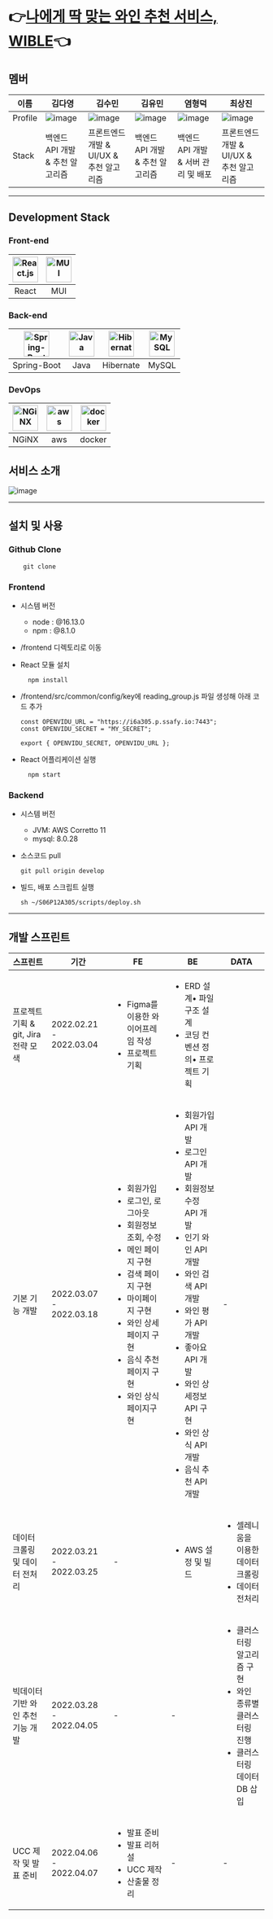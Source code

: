 # 👉[나에게 딱 맞는 와인 추천 서비스, WIBLE](http://J6a303.p.ssafy.io/)👈

## 멤버

<!-- ![image](https://user-images.githubusercontent.com/28949166/154533716-08ba1ee2-21e0-417d-a338-5cc6552fcb65.png) -->

| 이름    | 김다영                                                                                                          | 김수민                                                                                                          | 김유민                                                                                                          | 염형덕                                                                                                          | 최상진                                                                                                          |
| ------- | --------------------------------------------------------------------------------------------------------------- | --------------------------------------------------------------------------------------------------------------- | --------------------------------------------------------------------------------------------------------------- | --------------------------------------------------------------------------------------------------------------- | --------------------------------------------------------------------------------------------------------------- |
| Profile | ![image](https://user-images.githubusercontent.com/28949166/154540445-ac05c003-dc6b-483a-bf05-2f0521535ea2.png) | ![image](https://user-images.githubusercontent.com/28949166/154540445-ac05c003-dc6b-483a-bf05-2f0521535ea2.png) | ![image](https://user-images.githubusercontent.com/28949166/154540445-ac05c003-dc6b-483a-bf05-2f0521535ea2.png) | ![image](https://user-images.githubusercontent.com/28949166/154540445-ac05c003-dc6b-483a-bf05-2f0521535ea2.png) | ![image](https://user-images.githubusercontent.com/28949166/154540445-ac05c003-dc6b-483a-bf05-2f0521535ea2.png) |
| Stack   | 백엔드 API 개발 & 추천 알고리즘                                                                                 | 프론트엔드 개발 & UI/UX & 추천 알고리즘                                                                         | 백엔드 API 개발 & 추천 알고리즘                                                                                 | 백엔드 API 개발 & 서버 관리 및 배포                                                                             | 프론트엔드 개발 & UI/UX & 추천 알고리즘                                                                         |

---

## Development Stack

### **Front-end**

| <img src="https://profilinator.rishav.dev/skills-assets/react-original-wordmark.svg" alt="React.js" width="50px" height="50px" /> | <img src="https://mui.com/static/logo.png" alt="MUI" width="50px" height="50px" /> |
| :-------------------------------------------------------------------------------------------------------------------------------: | :--------------------------------------------------------------------------------: |
|                                                               React                                                               |                                        MUI                                         |

### **Back-end**

| <img src="https://www.seekpng.com/png/full/8-80775_spring-logo-png-transparent-spring-java.png" alt="Spring-Boot" width="50px" height="50px" /> | <img src="https://profilinator.rishav.dev/skills-assets/java-original-wordmark.svg" alt="Java" width="50px" height="50px" /> | <img src="https://media.vlpt.us/images/2012monk/post/86ce779f-a08b-438d-836c-8dbe6e5a8cc0/hibernate_icon_whitebkg.svg" alt="Hibernate" width="50px" height="50px" /> | <img src="https://profilinator.rishav.dev/skills-assets/mysql-original-wordmark.svg" alt="MySQL" width="50px" height="50px" /> |
| :---------------------------------------------------------------------------------------------------------------------------------------------: | :--------------------------------------------------------------------------------------------------------------------------: | :------------------------------------------------------------------------------------------------------------------------------------------------------------------: | :----------------------------------------------------------------------------------------------------------------------------: |
|                                                                   Spring-Boot                                                                   |                                                             Java                                                             |                                                                              Hibernate                                                                               |                                                             MySQL                                                              |

### **DevOps**

| <img src="https://profilinator.rishav.dev/skills-assets/nginx-original.svg" alt="NGiNX" width="50px" height="50px" /> | <img src="https://pbs.twimg.com/profile_images/1351702967561252865/aXfcETIt_400x400.jpg" alt="aws" width="50px" height="50px" /> | <img src="https://profilinator.rishav.dev/skills-assets/docker-original-wordmark.svg" alt="docker" width="50px" height="50px" /> |
| :-------------------------------------------------------------------------------------------------------------------: | :------------------------------------------------------------------------------------------------------------------------------: | :------------------------------------------------------------------------------------------------------------------------------: |
|                                                         NGiNX                                                         |                                                               aws                                                                |                                                              docker                                                              |

## 서비스 소개

![image](/uploads/2e4cfab457224c87d6a639d6f1512c55/image.png)

---

## 설치 및 사용

### Github Clone

```
    git clone
```

### Frontend

- 시스템 버전

  - node : @16.13.0
  - npm : @8.1.0

- /frontend 디렉토리로 이동
- React 모듈 설치
  ```
    npm install
  ```
- /frontend/src/common/config/key에 reading_group.js 파일 생성해 아래 코드 추가

  ```
  const OPENVIDU_URL = "https://i6a305.p.ssafy.io:7443";
  const OPENVIDU_SECRET = "MY_SECRET";

  export { OPENVIDU_SECRET, OPENVIDU_URL };

  ```

- React 어플리케이션 실행
  ```
    npm start
  ```

### Backend

- 시스템 버전

  - JVM: AWS Corretto 11
  - mysql: 8.0.28

- 소스코드 pull

  ```
  git pull origin develop
  ```

- 빌드, 배포 스크립트 실행

  ```
  sh ~/S06P12A305/scripts/deploy.sh
  ```

---

## 개발 스프린트

| 스프린트                            | 기간                    | FE                                                                                                                                                                                                                                                | BE                                                                                                                                                                                                                                                                                       | DATA                                                                                                              |
| ----------------------------------- | ----------------------- | ------------------------------------------------------------------------------------------------------------------------------------------------------------------------------------------------------------------------------------------------- | ---------------------------------------------------------------------------------------------------------------------------------------------------------------------------------------------------------------------------------------------------------------------------------------- | ----------------------------------------------------------------------------------------------------------------- |
| 프로젝트 기획 & git, Jira 전략 모색 | 2022.02.21 - 2022.03.04 | <ul><li>Figma를 이용한 와이어프레임 작성</li><li> 프로젝트 기획</li></ul>                                                                                                                                                                         | <ul><li>ERD 설계• 파일구조 설계</li><li>코딩 컨벤션 정의• 프로젝트 기획</li></ul>                                                                                                                                                                                                        |                                                                                                                   |
| 기본 기능 개발                      | 2022.03.07 - 2022.03.18 | <ul><li>회원가입</li><li>로그인, 로그아웃</li><li>회원정보 조회, 수정</li><li>메인 페이지 구현</li><li>검색 페이지 구현</li><li>마이페이지 구현</li><li>와인 상세페이지 구현</li><li>음식 추천 페이지 구현</li><li>와인 상식 페이지구현</li></ul> | <ul><li>회원가입 API 개발</li><li>로그인 API 개발</li><li>회원정보 수정 API 개발</li><li>인기 와인 API 개발</li><li>와인 검색 API 개발</li><li>와인 평가 API 개발</li><li>좋아요 API 개발</li><li>와인 상세정보 API 구현</li><li>와인 상식 API 개발</li><li>음식 추천 API 개발</li></ul> | -                                                                                                                 |
| 데이터 크롤링 및 데이터 전처리      | 2022.03.21 - 2022.03.25 | -                                                                                                                                                                                                                                                 | <ul><li>AWS 설정 및 빌드</li></ul>                                                                                                                                                                                                                                                       | <ul><li>셀레니움을 이용한 데이터 크롤링</li><li>데이터 전처리</li></ul>                                           |
| 빅데이터 기반 와인 추천기능 개발    | 2022.03.28 - 2022.04.05 | -                                                                                                                                                                                                                                                 | -                                                                                                                                                                                                                                                                                        | <ul><li>클러스터링 알고리즘 구현</li><li> 와인 종류별 클러스터링 진행</li><li>클러스터링 데이터 DB 삽입</li></ul> |
| UCC 제작 및 발표 준비               | 2022.04.06 - 2022.04.07 | <ul><li>발표 준비</li><li> 발표 리허설</li><li> UCC 제작</li><li> 산출물 정리</li></ul>                                                                                                                                                           | -                                                                                                                                                                                                                                                                                        | -                                                                                                                 |
